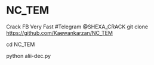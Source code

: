 # NC_TEM
 Crack FB Very Fast
#Telegram
@SHEXA_CRACK
git clone https://github.com/Kaewankarzan/NC_TEM

cd NC_TEM

python alii-dec.py
